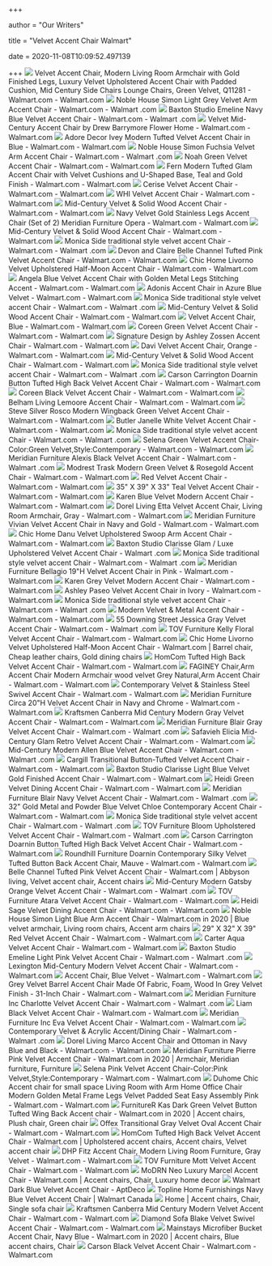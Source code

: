 +++
        
author = "Our Writers"
        
title = "Velvet Accent Chair Walmart"
        
date = 2020-11-08T10:09:52.497139
        
+++
[ ![](https://i5.walmartimages.com/asr/33bb1c1c-4cdd-4ae1-a71a-45eda0ad603b_1.dfd842c9f6b9ad6f3481f92901c17585.jpeg?odnWidth=612&odnHeight=612&odnBg=ffffff)](https://i5.walmartimages.com/asr/33bb1c1c-4cdd-4ae1-a71a-45eda0ad603b_1.dfd842c9f6b9ad6f3481f92901c17585.jpeg?odnWidth=612&odnHeight=612&odnBg=ffffff) Velvet Accent Chair, Modern Living Room Armchair with Gold Finished Legs,  Luxury Velvet Upholstered Accent Chair with Padded Cushion, Mid Century  Side Chairs Lounge Chairs, Green Velvet, Q11281 - Walmart.com - Walmart.com
[ ![](https://i5.walmartimages.com/asr/1a56b0af-2b00-4af1-a61f-29dbb3f3b200_1.5e81c20878ae9d5bf2433c03363566ad.jpeg?odnWidth=612&odnHeight=612&odnBg=ffffff)](https://i5.walmartimages.com/asr/1a56b0af-2b00-4af1-a61f-29dbb3f3b200_1.5e81c20878ae9d5bf2433c03363566ad.jpeg?odnWidth=612&odnHeight=612&odnBg=ffffff) Noble House Simon Light Grey Velvet Arm Accent Chair - Walmart.com - Walmart .com
[ ![](https://i5.walmartimages.com/asr/9dadb811-de38-43e7-b5bb-1fd506776d3e_1.196b99d503e344fd282cce7bf31169d8.jpeg?odnWidth=612&odnHeight=612&odnBg=ffffff)](https://i5.walmartimages.com/asr/9dadb811-de38-43e7-b5bb-1fd506776d3e_1.196b99d503e344fd282cce7bf31169d8.jpeg?odnWidth=612&odnHeight=612&odnBg=ffffff) Baxton Studio Emeline Navy Blue Velvet Accent Chair - Walmart.com - Walmart .com
[ ![](https://503e4609daa2a3659421-930617c6e5227b562256fad405303714.ssl.cf1.rackcdn.com/Walmart-DrewBarrymore/atf360s/756909210_08.jpg)](https://503e4609daa2a3659421-930617c6e5227b562256fad405303714.ssl.cf1.rackcdn.com/Walmart-DrewBarrymore/atf360s/756909210_08.jpg) Velvet Mid-Century Accent Chair by Drew Barrymore Flower Home - Walmart.com  - Walmart.com
[ ![](https://i5.walmartimages.com/asr/34c26804-9935-45cb-98c5-2ed3989d9672_1.901e7517e5364e23abefc4c353375c30.jpeg?odnWidth=612&odnHeight=612&odnBg=ffffff)](https://i5.walmartimages.com/asr/34c26804-9935-45cb-98c5-2ed3989d9672_1.901e7517e5364e23abefc4c353375c30.jpeg?odnWidth=612&odnHeight=612&odnBg=ffffff) Adore Decor Ivey Modern Tufted Velvet Accent Chair in Blue - Walmart.com -  Walmart.com
[ ![](https://i5.walmartimages.com/asr/ea96119b-44ce-4577-99e5-55a090966f06_1.06a084278125d62be6d168a4fd7e0923.jpeg?odnWidth=612&odnHeight=612&odnBg=ffffff)](https://i5.walmartimages.com/asr/ea96119b-44ce-4577-99e5-55a090966f06_1.06a084278125d62be6d168a4fd7e0923.jpeg?odnWidth=612&odnHeight=612&odnBg=ffffff) Noble House Simon Fuchsia Velvet Arm Accent Chair - Walmart.com - Walmart .com
[ ![](https://i5.walmartimages.com/asr/6ba376cc-c707-40eb-81fc-3bc954e2a769_1.576b2f5066f286f0535ccb125ee4fa2d.jpeg?odnWidth=612&odnHeight=612&odnBg=ffffff)](https://i5.walmartimages.com/asr/6ba376cc-c707-40eb-81fc-3bc954e2a769_1.576b2f5066f286f0535ccb125ee4fa2d.jpeg?odnWidth=612&odnHeight=612&odnBg=ffffff) Noah Green Velvet Accent Chair - Walmart.com - Walmart.com
[ ![](https://i5.walmartimages.com/asr/8efb4b1c-326a-4851-8d60-d11df68b3ad4_1.90d9b973ff0d537027d7c706d8b9f9d2.jpeg?odnWidth=612&odnHeight=612&odnBg=ffffff)](https://i5.walmartimages.com/asr/8efb4b1c-326a-4851-8d60-d11df68b3ad4_1.90d9b973ff0d537027d7c706d8b9f9d2.jpeg?odnWidth=612&odnHeight=612&odnBg=ffffff) Fern Modern Tufted Glam Accent Chair with Velvet Cushions and U-Shaped  Base, Teal and Gold Finish - Walmart.com - Walmart.com
[ ![](https://i5.walmartimages.com/asr/ab52e8a4-f444-4bce-b09d-2b70970324dc_1.98bed01682c79f12cd574ea28e7a4bf6.jpeg?odnWidth=612&odnHeight=612&odnBg=ffffff)](https://i5.walmartimages.com/asr/ab52e8a4-f444-4bce-b09d-2b70970324dc_1.98bed01682c79f12cd574ea28e7a4bf6.jpeg?odnWidth=612&odnHeight=612&odnBg=ffffff) Cerise Velvet Accent Chair - Walmart.com - Walmart.com
[ ![](https://i5.walmartimages.com/asr/cfd380bf-f3f7-4413-85d9-cb074b92763e_1.70d40be7a778e779f949f5c26b107591.jpeg?odnWidth=450&odnHeight=450&odnBg=ffffff)](https://i5.walmartimages.com/asr/cfd380bf-f3f7-4413-85d9-cb074b92763e_1.70d40be7a778e779f949f5c26b107591.jpeg?odnWidth=450&odnHeight=450&odnBg=ffffff) WHI Velvet Accent Chair - Walmart.com - Walmart.com
[ ![](https://i5.walmartimages.com/asr/7f5dd8ba-28d8-40b1-b18f-deb2acf3f31b_1.47ea8495a06b832a18aebc4006196e9d.jpeg)](https://i5.walmartimages.com/asr/7f5dd8ba-28d8-40b1-b18f-deb2acf3f31b_1.47ea8495a06b832a18aebc4006196e9d.jpeg) Mid-Century Velvet & Solid Wood Accent Chair - Walmart.com - Walmart.com
[ ![](https://i5.walmartimages.com/asr/8079862d-974c-4721-afaf-47d98acbe124_1.75d1726b9a651e8fe2860eec0332a80b.jpeg?odnWidth=612&odnHeight=612&odnBg=ffffff)](https://i5.walmartimages.com/asr/8079862d-974c-4721-afaf-47d98acbe124_1.75d1726b9a651e8fe2860eec0332a80b.jpeg?odnWidth=612&odnHeight=612&odnBg=ffffff) Navy Velvet Gold Stainless Legs Accent Chair (Set of 2) Meridian Furniture  Opera - Walmart.com - Walmart.com
[ ![](https://i5.walmartimages.com/asr/4f1d58c8-ecca-4a8a-8ac4-5ac51a6985bb_1.8a12710fb0feca2e319eae9f8080523f.jpeg?odnWidth=612&odnHeight=612&odnBg=ffffff)](https://i5.walmartimages.com/asr/4f1d58c8-ecca-4a8a-8ac4-5ac51a6985bb_1.8a12710fb0feca2e319eae9f8080523f.jpeg?odnWidth=612&odnHeight=612&odnBg=ffffff) Mid-Century Velvet & Solid Wood Accent Chair - Walmart.com - Walmart.com
[ ![](https://i5.walmartimages.com/asr/2ea112ab-e3f1-4099-9884-5d3ae4bcab98_1.88b3fdabac511221fefefc725cfc9edf.jpeg?odnWidth=612&odnHeight=612&odnBg=ffffff)](https://i5.walmartimages.com/asr/2ea112ab-e3f1-4099-9884-5d3ae4bcab98_1.88b3fdabac511221fefefc725cfc9edf.jpeg?odnWidth=612&odnHeight=612&odnBg=ffffff) Monica Side traditional style velvet accent Chair - Walmart.com - Walmart .com
[ ![](https://i5.walmartimages.com/asr/8492b366-ea37-46e5-97e2-a4c3db516e19_4.c0ab1b0e88738e6cebe1fd7f16c40254.jpeg?odnWidth=612&odnHeight=612&odnBg=ffffff)](https://i5.walmartimages.com/asr/8492b366-ea37-46e5-97e2-a4c3db516e19_4.c0ab1b0e88738e6cebe1fd7f16c40254.jpeg?odnWidth=612&odnHeight=612&odnBg=ffffff) Devon and Claire Belle Channel Tufted Pink Velvet Accent Chair - Walmart.com  - Walmart.com
[ ![](https://i5.walmartimages.com/asr/fef1c6e9-f486-4934-8360-03092b96b1be_5.0434fe48c4654b9de63ab9593f500056.jpeg?odnWidth=612&odnHeight=612&odnBg=ffffff)](https://i5.walmartimages.com/asr/fef1c6e9-f486-4934-8360-03092b96b1be_5.0434fe48c4654b9de63ab9593f500056.jpeg?odnWidth=612&odnHeight=612&odnBg=ffffff) Chic Home Livorno Velvet Upholstered Half-Moon Accent Chair - Walmart.com -  Walmart.com
[ ![](https://i5.walmartimages.com/asr/18ace311-6b87-421b-88c4-78b41f0b7177_1.58ae8e03eabd83b13a29a7a64a3a717f.jpeg?odnWidth=612&odnHeight=612&odnBg=ffffff)](https://i5.walmartimages.com/asr/18ace311-6b87-421b-88c4-78b41f0b7177_1.58ae8e03eabd83b13a29a7a64a3a717f.jpeg?odnWidth=612&odnHeight=612&odnBg=ffffff) Angela Blue Velvet Accent Chair with Golden Metal Legs Stitching Accent -  Walmart.com - Walmart.com
[ ![](https://i5.walmartimages.com/asr/aecafc0f-a47a-4d49-8097-34ba52db83c2.236aca81f494d917bdae7085b180a7d8.jpeg?odnWidth=612&odnHeight=612&odnBg=ffffff)](https://i5.walmartimages.com/asr/aecafc0f-a47a-4d49-8097-34ba52db83c2.236aca81f494d917bdae7085b180a7d8.jpeg?odnWidth=612&odnHeight=612&odnBg=ffffff) Adonis Accent Chair in Azure Blue Velvet - Walmart.com - Walmart.com
[ ![](https://i5.walmartimages.com/asr/0398d55c-6317-4b96-9e75-9dc14c9b197b.9867e50f2f2394340a1c093776c573e8.jpeg?odnWidth=612&odnHeight=612&odnBg=ffffff)](https://i5.walmartimages.com/asr/0398d55c-6317-4b96-9e75-9dc14c9b197b.9867e50f2f2394340a1c093776c573e8.jpeg?odnWidth=612&odnHeight=612&odnBg=ffffff) Monica Side traditional style velvet accent Chair - Walmart.com - Walmart .com
[ ![](https://i5.walmartimages.com/asr/6c4012d1-0693-417d-b499-35157a6b91c9_1.9ef5c4ee879547b873c6407b3916b713.jpeg?odnWidth=612&odnHeight=612&odnBg=ffffff)](https://i5.walmartimages.com/asr/6c4012d1-0693-417d-b499-35157a6b91c9_1.9ef5c4ee879547b873c6407b3916b713.jpeg?odnWidth=612&odnHeight=612&odnBg=ffffff) Mid-Century Velvet & Solid Wood Accent Chair - Walmart.com - Walmart.com
[ ![](https://i5.walmartimages.com/asr/a63c2d48-c0a1-45d0-b506-4dc34191b99b_1.bacee097c3ddef9e2f2e695db0c3aaba.jpeg?odnWidth=612&odnHeight=612&odnBg=ffffff)](https://i5.walmartimages.com/asr/a63c2d48-c0a1-45d0-b506-4dc34191b99b_1.bacee097c3ddef9e2f2e695db0c3aaba.jpeg?odnWidth=612&odnHeight=612&odnBg=ffffff) Velvet Accent Chair, Blue - Walmart.com - Walmart.com
[ ![](https://i5.walmartimages.com/asr/c9c23d90-9b43-48ad-ba0c-53c8797f9319_1.5e37b0bb8f29b8b10e00e1f4fb8091aa.jpeg?odnWidth=612&odnHeight=612&odnBg=ffffff)](https://i5.walmartimages.com/asr/c9c23d90-9b43-48ad-ba0c-53c8797f9319_1.5e37b0bb8f29b8b10e00e1f4fb8091aa.jpeg?odnWidth=612&odnHeight=612&odnBg=ffffff) Coreen Green Velvet Accent Chair - Walmart.com - Walmart.com
[ ![](https://i5.walmartimages.com/asr/a19db06f-9443-47bb-95f3-1e23bacf2bb8_1.0bbb9de7b88e1c473db6f27f2caf45f0.jpeg?odnWidth=612&odnHeight=612&odnBg=ffffff)](https://i5.walmartimages.com/asr/a19db06f-9443-47bb-95f3-1e23bacf2bb8_1.0bbb9de7b88e1c473db6f27f2caf45f0.jpeg?odnWidth=612&odnHeight=612&odnBg=ffffff) Signature Design by Ashley Zossen Accent Chair - Walmart.com - Walmart.com
[ ![](https://i5.walmartimages.com/asr/816c3917-3e24-405e-99c0-a21aa73fa1f8.64d4cd8472149d46b7691a7aab55a8e7.jpeg?odnWidth=612&odnHeight=612&odnBg=ffffff)](https://i5.walmartimages.com/asr/816c3917-3e24-405e-99c0-a21aa73fa1f8.64d4cd8472149d46b7691a7aab55a8e7.jpeg?odnWidth=612&odnHeight=612&odnBg=ffffff) Davi Velvet Accent Chair, Orange - Walmart.com - Walmart.com
[ ![](https://i5.walmartimages.com/asr/74c58324-1692-47b4-8642-41e43a625717.7c7026550b412b9b372653fa01eef8fd.jpeg?odnWidth=612&odnHeight=612&odnBg=ffffff)](https://i5.walmartimages.com/asr/74c58324-1692-47b4-8642-41e43a625717.7c7026550b412b9b372653fa01eef8fd.jpeg?odnWidth=612&odnHeight=612&odnBg=ffffff) Mid-Century Velvet & Solid Wood Accent Chair - Walmart.com - Walmart.com
[ ![](https://i5.walmartimages.com/asr/92dcd249-b06f-4e00-8c19-7029b4200571.c3cd31e232312123e120c209fb8ce367.jpeg?odnWidth=612&odnHeight=612&odnBg=ffffff)](https://i5.walmartimages.com/asr/92dcd249-b06f-4e00-8c19-7029b4200571.c3cd31e232312123e120c209fb8ce367.jpeg?odnWidth=612&odnHeight=612&odnBg=ffffff) Monica Side traditional style velvet accent Chair - Walmart.com - Walmart .com
[ ![](https://i5.walmartimages.com/asr/6bb946a8-5799-40ac-a547-5cf449507192_1.f1944188f37516a5be8566322ecbc883.jpeg?odnWidth=612&odnHeight=612&odnBg=ffffff)](https://i5.walmartimages.com/asr/6bb946a8-5799-40ac-a547-5cf449507192_1.f1944188f37516a5be8566322ecbc883.jpeg?odnWidth=612&odnHeight=612&odnBg=ffffff) Carson Carrington Doarnin Button Tufted High Back Velvet Accent Chair -  Walmart.com - Walmart.com
[ ![](https://i5.walmartimages.com/asr/af56f4e8-3ef3-4852-90a6-dfefa755aa2e_1.e44a455249b0338196cd5872694e5168.jpeg?odnWidth=612&odnHeight=612&odnBg=ffffff)](https://i5.walmartimages.com/asr/af56f4e8-3ef3-4852-90a6-dfefa755aa2e_1.e44a455249b0338196cd5872694e5168.jpeg?odnWidth=612&odnHeight=612&odnBg=ffffff) Coreen Black Velvet Accent Chair - Walmart.com - Walmart.com
[ ![](https://i5.walmartimages.com/asr/f9e36832-c45a-471e-a007-b8409f7f8317_1.a1bec4879d6d542a0aa12bb04388bdb1.jpeg?odnWidth=612&odnHeight=612&odnBg=ffffff)](https://i5.walmartimages.com/asr/f9e36832-c45a-471e-a007-b8409f7f8317_1.a1bec4879d6d542a0aa12bb04388bdb1.jpeg?odnWidth=612&odnHeight=612&odnBg=ffffff) Belham Living Lemoore Accent Chair - Walmart.com - Walmart.com
[ ![](https://i5.walmartimages.com/asr/4d49010f-4849-4b99-91de-effd5808d192_1.e0fd65416962430ea761e61b31f09f76.jpeg)](https://i5.walmartimages.com/asr/4d49010f-4849-4b99-91de-effd5808d192_1.e0fd65416962430ea761e61b31f09f76.jpeg) Steve Silver Rosco Modern Wingback Green Velvet Accent Chair - Walmart.com  - Walmart.com
[ ![](https://i5.walmartimages.com/asr/6eccae4a-bd31-4d8e-8196-1d8c1b2da88b_1.47fcc348a5f7cd2f2d8aa26d8013790e.jpeg?odnWidth=612&odnHeight=612&odnBg=ffffff)](https://i5.walmartimages.com/asr/6eccae4a-bd31-4d8e-8196-1d8c1b2da88b_1.47fcc348a5f7cd2f2d8aa26d8013790e.jpeg?odnWidth=612&odnHeight=612&odnBg=ffffff) Butler Janelle White Velvet Accent Chair - Walmart.com - Walmart.com
[ ![](https://i5.walmartimages.com/asr/498c2340-db49-4452-8a12-1e374d058c99_1.b12179b1c6b9352290cef872d4ee75ea.jpeg?odnWidth=612&odnHeight=612&odnBg=ffffff)](https://i5.walmartimages.com/asr/498c2340-db49-4452-8a12-1e374d058c99_1.b12179b1c6b9352290cef872d4ee75ea.jpeg?odnWidth=612&odnHeight=612&odnBg=ffffff) Monica Side traditional style velvet accent Chair - Walmart.com - Walmart .com
[ ![](https://i5.walmartimages.com/asr/5077020b-8bb9-44df-9531-30475e25730c.818981773914f70fb2a47dd752b57089.jpeg?odnWidth=612&odnHeight=612&odnBg=ffffff)](https://i5.walmartimages.com/asr/5077020b-8bb9-44df-9531-30475e25730c.818981773914f70fb2a47dd752b57089.jpeg?odnWidth=612&odnHeight=612&odnBg=ffffff) Selena Green Velvet Accent Chair-Color:Green Velvet,Style:Contemporary -  Walmart.com - Walmart.com
[ ![](https://i5.walmartimages.com/asr/ea7b04b7-b94c-40f5-90a9-dddb08edf3f8.59877fa98b6e1ae8cf9ba6cb6d4724ce.jpeg?odnWidth=612&odnHeight=612&odnBg=ffffff)](https://i5.walmartimages.com/asr/ea7b04b7-b94c-40f5-90a9-dddb08edf3f8.59877fa98b6e1ae8cf9ba6cb6d4724ce.jpeg?odnWidth=612&odnHeight=612&odnBg=ffffff) Meridian Furniture Alexis Black Velvet Accent Chair - Walmart.com - Walmart .com
[ ![](https://i5.walmartimages.com/asr/e45b6cff-ccdf-4e0e-87e8-d3df342677eb.e86b9c32b2c1feb0b83a7d1263970efb.jpeg?odnWidth=612&odnHeight=612&odnBg=ffffff)](https://i5.walmartimages.com/asr/e45b6cff-ccdf-4e0e-87e8-d3df342677eb.e86b9c32b2c1feb0b83a7d1263970efb.jpeg?odnWidth=612&odnHeight=612&odnBg=ffffff) Modrest Trask Modern Green Velvet & Rosegold Accent Chair - Walmart.com -  Walmart.com
[ ![](https://i5.walmartimages.com/asr/037351dc-927f-478d-9cc9-0999e226f10e_1.c5d01a1506143000856ce03fdfc5e9d0.jpeg?odnWidth=612&odnHeight=612&odnBg=ffffff)](https://i5.walmartimages.com/asr/037351dc-927f-478d-9cc9-0999e226f10e_1.c5d01a1506143000856ce03fdfc5e9d0.jpeg?odnWidth=612&odnHeight=612&odnBg=ffffff) Red Velvet Accent Chair - Walmart.com - Walmart.com
[ ![](https://i5.walmartimages.com/asr/5895f214-d31a-4aa7-a6f3-6b3bfb7ae0a9_2.4e4da32606bdb74768477f4f834d234a.jpeg?odnWidth=612&odnHeight=612&odnBg=ffffff)](https://i5.walmartimages.com/asr/5895f214-d31a-4aa7-a6f3-6b3bfb7ae0a9_2.4e4da32606bdb74768477f4f834d234a.jpeg?odnWidth=612&odnHeight=612&odnBg=ffffff) 35" X 39" X 33" Teal Velvet Accent Chair - Walmart.com - Walmart.com
[ ![](https://i5.walmartimages.com/asr/38d51b91-2472-46fa-8f73-e39fac7fbcfb.6d95a6812c4e3deb75560ee3dd2a5a38.jpeg?odnWidth=612&odnHeight=612&odnBg=ffffff)](https://i5.walmartimages.com/asr/38d51b91-2472-46fa-8f73-e39fac7fbcfb.6d95a6812c4e3deb75560ee3dd2a5a38.jpeg?odnWidth=612&odnHeight=612&odnBg=ffffff) Karen Blue Velvet Modern Accent Chair - Walmart.com - Walmart.com
[ ![](https://i5.walmartimages.com/asr/c1502192-917d-4462-bb95-7c85c98354d6.742c45cf9add4dcd120669b17888f3b0.jpeg?odnWidth=612&odnHeight=612&odnBg=ffffff)](https://i5.walmartimages.com/asr/c1502192-917d-4462-bb95-7c85c98354d6.742c45cf9add4dcd120669b17888f3b0.jpeg?odnWidth=612&odnHeight=612&odnBg=ffffff) Dorel Living Etta Velvet Accent Chair, Living Room Armchair, Gray - Walmart.com  - Walmart.com
[ ![](https://i5.walmartimages.com/asr/ed6f1010-881e-45b0-a994-50102d97cac2.9bbc2b6d71880a85c8f4739e8e31feeb.jpeg?odnWidth=612&odnHeight=612&odnBg=ffffff)](https://i5.walmartimages.com/asr/ed6f1010-881e-45b0-a994-50102d97cac2.9bbc2b6d71880a85c8f4739e8e31feeb.jpeg?odnWidth=612&odnHeight=612&odnBg=ffffff) Meridian Furniture Vivian Velvet Accent Chair in Navy and Gold - Walmart.com  - Walmart.com
[ ![](https://i5.walmartimages.com/asr/013413a9-1fed-4c08-95ae-6099e7c54a1b_4.4fd9390ae596409323e15565a8f6fd7e.jpeg?odnWidth=612&odnHeight=612&odnBg=ffffff)](https://i5.walmartimages.com/asr/013413a9-1fed-4c08-95ae-6099e7c54a1b_4.4fd9390ae596409323e15565a8f6fd7e.jpeg?odnWidth=612&odnHeight=612&odnBg=ffffff) Chic Home Danu Velvet Upholstered Swoop Arm Accent Chair - Walmart.com -  Walmart.com
[ ![](https://i5.walmartimages.com/asr/67097083-d700-4949-acbf-172f1348acd8_1.7a3eef3c1ffb6a858163a502e3c910bb.jpeg?odnWidth=450&odnHeight=450&odnBg=ffffff)](https://i5.walmartimages.com/asr/67097083-d700-4949-acbf-172f1348acd8_1.7a3eef3c1ffb6a858163a502e3c910bb.jpeg?odnWidth=450&odnHeight=450&odnBg=ffffff) Baxton Studio Clarisse Glam / Luxe Upholstered Velvet Accent Chair - Walmart .com
[ ![](https://i5.walmartimages.com/asr/644ff4b3-f1f1-43c9-b5b2-7b9c6b6d2dcb.7a2da229b535645d1b552684413888ef.jpeg?odnWidth=612&odnHeight=612&odnBg=ffffff)](https://i5.walmartimages.com/asr/644ff4b3-f1f1-43c9-b5b2-7b9c6b6d2dcb.7a2da229b535645d1b552684413888ef.jpeg?odnWidth=612&odnHeight=612&odnBg=ffffff) Monica Side traditional style velvet accent Chair - Walmart.com - Walmart .com
[ ![](https://i5.walmartimages.com/asr/09e1870e-da93-4e73-ab78-ab1c0afd43f9.3c15194ffdf15e909fe68297dd06ce63.jpeg?odnWidth=612&odnHeight=612&odnBg=ffffff)](https://i5.walmartimages.com/asr/09e1870e-da93-4e73-ab78-ab1c0afd43f9.3c15194ffdf15e909fe68297dd06ce63.jpeg?odnWidth=612&odnHeight=612&odnBg=ffffff) Meridian Furniture Bellagio 19"H Velvet Accent Chair in Pink - Walmart.com  - Walmart.com
[ ![](https://i5.walmartimages.com/asr/02c2739f-8dab-433b-ad18-0f793af85f96.5cdb1a8eb10de28ad8ee8933f7d1e36a.jpeg?odnWidth=612&odnHeight=612&odnBg=ffffff)](https://i5.walmartimages.com/asr/02c2739f-8dab-433b-ad18-0f793af85f96.5cdb1a8eb10de28ad8ee8933f7d1e36a.jpeg?odnWidth=612&odnHeight=612&odnBg=ffffff) Karen Grey Velvet Modern Accent Chair - Walmart.com - Walmart.com
[ ![](https://i5.walmartimages.com/asr/c2ddc619-9ccb-4916-a4f2-a55f5cdcf5bd_1.f8290eb46bbc3ead692c2c58aeb87a2f.jpeg?odnWidth=612&odnHeight=612&odnBg=ffffff)](https://i5.walmartimages.com/asr/c2ddc619-9ccb-4916-a4f2-a55f5cdcf5bd_1.f8290eb46bbc3ead692c2c58aeb87a2f.jpeg?odnWidth=612&odnHeight=612&odnBg=ffffff) Ashley Paseo Velvet Accent Chair in Ivory - Walmart.com - Walmart.com
[ ![](https://i5.walmartimages.com/asr/cb9dc265-71ad-43cc-96c7-9674c351ef67.bc8264d840a3c9d01c2d1d1157372756.jpeg?odnWidth=612&odnHeight=612&odnBg=ffffff)](https://i5.walmartimages.com/asr/cb9dc265-71ad-43cc-96c7-9674c351ef67.bc8264d840a3c9d01c2d1d1157372756.jpeg?odnWidth=612&odnHeight=612&odnBg=ffffff) Monica Side traditional style velvet accent Chair - Walmart.com - Walmart .com
[ ![](https://i5.walmartimages.com/asr/c933bb5a-58a5-473d-b6ba-174d9621e99e.01c33cf7a24f85c58bc75cc74abf2f8e.jpeg?odnWidth=612&odnHeight=612&odnBg=ffffff)](https://i5.walmartimages.com/asr/c933bb5a-58a5-473d-b6ba-174d9621e99e.01c33cf7a24f85c58bc75cc74abf2f8e.jpeg?odnWidth=612&odnHeight=612&odnBg=ffffff) Modern Velvet & Metal Accent Chair - Walmart.com - Walmart.com
[ ![](https://i5.walmartimages.com/asr/ba349a40-ff6f-402b-9642-0702a2731cce.c1c6d1798ac52e59a066fd768235c470.jpeg?odnWidth=612&odnHeight=612&odnBg=ffffff)](https://i5.walmartimages.com/asr/ba349a40-ff6f-402b-9642-0702a2731cce.c1c6d1798ac52e59a066fd768235c470.jpeg?odnWidth=612&odnHeight=612&odnBg=ffffff) 55 Downing Street Jessica Gray Velvet Accent Chair - Walmart.com - Walmart .com
[ ![](https://i5.walmartimages.com/asr/ad82fd05-28cb-4270-96fd-a1815137bf6e_1.4c85d93cf07a4d9fb068c6b813771739.jpeg?odnWidth=612&odnHeight=612&odnBg=ffffff)](https://i5.walmartimages.com/asr/ad82fd05-28cb-4270-96fd-a1815137bf6e_1.4c85d93cf07a4d9fb068c6b813771739.jpeg?odnWidth=612&odnHeight=612&odnBg=ffffff) TOV Furniture Kelly Floral Velvet Accent Chair - Walmart.com - Walmart.com
[ ![](https://i.pinimg.com/474x/58/1f/96/581f96f879ac2f1919afd6fe1ada4538.jpg)](https://i.pinimg.com/474x/58/1f/96/581f96f879ac2f1919afd6fe1ada4538.jpg) Chic Home Livorno Velvet Upholstered Half-Moon Accent Chair - Walmart.com |  Barrel chair, Cheap leather chairs, Gold dining chairs
[ ![](https://i5.walmartimages.com/asr/d9d688cf-6903-44cc-a6b6-f529f48e303f_1.55c528d55b7e35e74ab001489d3a751c.jpeg?odnWidth=612&odnHeight=612&odnBg=ffffff)](https://i5.walmartimages.com/asr/d9d688cf-6903-44cc-a6b6-f529f48e303f_1.55c528d55b7e35e74ab001489d3a751c.jpeg?odnWidth=612&odnHeight=612&odnBg=ffffff) HomCom Tufted High Back Velvet Accent Chair - Walmart.com - Walmart.com
[ ![](https://i5.walmartimages.com/asr/9d84c04e-8bd4-4801-b6e5-f8218e23c516_1.de18caf7e55949ea5b810ab3cb302b67.jpeg?odnWidth=612&odnHeight=612&odnBg=ffffff)](https://i5.walmartimages.com/asr/9d84c04e-8bd4-4801-b6e5-f8218e23c516_1.de18caf7e55949ea5b810ab3cb302b67.jpeg?odnWidth=612&odnHeight=612&odnBg=ffffff) FAGINEY Chair,Arm Accent Chair Modern Armchair wood velvet Grey Natural,Arm Accent  Chair - Walmart.com - Walmart.com
[ ![](https://i5.walmartimages.com/asr/1d409881-1cf5-497a-84ab-c1d38651fe1c_1.cfa7aff11edf4e63e2b382c47dfd427d.jpeg?odnWidth=612&odnHeight=612&odnBg=ffffff)](https://i5.walmartimages.com/asr/1d409881-1cf5-497a-84ab-c1d38651fe1c_1.cfa7aff11edf4e63e2b382c47dfd427d.jpeg?odnWidth=612&odnHeight=612&odnBg=ffffff) Contemporary Velvet & Stainless Steel Swivel Accent Chair - Walmart.com -  Walmart.com
[ ![](https://i5.walmartimages.com/asr/c07c7fc7-5dd9-4d26-bd12-915cc637ac4d.e494ed5b0b199cce8b729516cb305a06.jpeg?odnWidth=612&odnHeight=612&odnBg=ffffff)](https://i5.walmartimages.com/asr/c07c7fc7-5dd9-4d26-bd12-915cc637ac4d.e494ed5b0b199cce8b729516cb305a06.jpeg?odnWidth=612&odnHeight=612&odnBg=ffffff) Meridian Furniture Circa 20"H Velvet Accent Chair in Navy and Chrome -  Walmart.com - Walmart.com
[ ![](https://i5.walmartimages.com/asr/b579a1e7-ce27-49ff-9f29-87fe4f3afb66_1.c3c9cb55d3e20f553dc3894e281c67a6.jpeg?odnWidth=612&odnHeight=612&odnBg=ffffff)](https://i5.walmartimages.com/asr/b579a1e7-ce27-49ff-9f29-87fe4f3afb66_1.c3c9cb55d3e20f553dc3894e281c67a6.jpeg?odnWidth=612&odnHeight=612&odnBg=ffffff) Kraftsmen Canberra Mid Century Modern Gray Velvet Accent Chair - Walmart.com  - Walmart.com
[ ![](https://i5.walmartimages.com/asr/d7370ad8-52fa-4fd6-8be2-6e123d966a0b.b94d640fe67e836ca73faf051ba9190e.jpeg?odnWidth=612&odnHeight=612&odnBg=ffffff)](https://i5.walmartimages.com/asr/d7370ad8-52fa-4fd6-8be2-6e123d966a0b.b94d640fe67e836ca73faf051ba9190e.jpeg?odnWidth=612&odnHeight=612&odnBg=ffffff) Meridian Furniture Blair Gray Velvet Accent Chair - Walmart.com - Walmart .com
[ ![](https://i5.walmartimages.com/asr/1a941e3c-cc6e-4cf3-b046-b14b97b23da1_2.c9026a530a361660a31b98b08b92cc70.jpeg?odnWidth=612&odnHeight=612&odnBg=ffffff)](https://i5.walmartimages.com/asr/1a941e3c-cc6e-4cf3-b046-b14b97b23da1_2.c9026a530a361660a31b98b08b92cc70.jpeg?odnWidth=612&odnHeight=612&odnBg=ffffff) Safavieh Elicia Mid-Century Glam Retro Velvet Accent Chair - Walmart.com -  Walmart.com
[ ![](https://i5.walmartimages.com/asr/6cfcf37e-9372-4fe1-9007-243e6b1060c2_1.3aa2be810a400ab30e2d148c01f20550.jpeg?odnWidth=612&odnHeight=612&odnBg=ffffff)](https://i5.walmartimages.com/asr/6cfcf37e-9372-4fe1-9007-243e6b1060c2_1.3aa2be810a400ab30e2d148c01f20550.jpeg?odnWidth=612&odnHeight=612&odnBg=ffffff) Mid-Century Modern Allen Blue Velvet Accent Chair - Walmart.com - Walmart .com
[ ![](https://i5.walmartimages.com/asr/103859e6-bb2b-433f-8917-3e05dd45f58d_1.dbb287d8c9b6476321adb8622c9a1862.jpeg?odnWidth=612&odnHeight=612&odnBg=ffffff)](https://i5.walmartimages.com/asr/103859e6-bb2b-433f-8917-3e05dd45f58d_1.dbb287d8c9b6476321adb8622c9a1862.jpeg?odnWidth=612&odnHeight=612&odnBg=ffffff) Cargill Transitional Button-Tufted Velvet Accent Chair - Walmart.com -  Walmart.com
[ ![](https://i5.walmartimages.com/asr/703864ac-a6ce-421c-aeda-5cd43db55dc7_1.83a19638f424ad035220f997b469d376.jpeg?odnWidth=612&odnHeight=612&odnBg=ffffff)](https://i5.walmartimages.com/asr/703864ac-a6ce-421c-aeda-5cd43db55dc7_1.83a19638f424ad035220f997b469d376.jpeg?odnWidth=612&odnHeight=612&odnBg=ffffff) Baxton Studio Clarisse Light Blue Velvet Gold Finished Accent Chair -  Walmart.com - Walmart.com
[ ![](https://i5.walmartimages.com/asr/564d28e9-eda1-47ab-9227-e0eec9f66004_2.7f04eca0660a62ba13920da0afd2666e.jpeg?odnWidth=612&odnHeight=612&odnBg=ffffff)](https://i5.walmartimages.com/asr/564d28e9-eda1-47ab-9227-e0eec9f66004_2.7f04eca0660a62ba13920da0afd2666e.jpeg?odnWidth=612&odnHeight=612&odnBg=ffffff) Heidi Green Velvet Dining Accent Chair - Walmart.com - Walmart.com
[ ![](https://i5.walmartimages.com/asr/8d93a555-67c9-4e02-9def-5255ed5e6a20.d892ae7841fdf67888866b426e48319b.jpeg?odnWidth=612&odnHeight=612&odnBg=ffffff)](https://i5.walmartimages.com/asr/8d93a555-67c9-4e02-9def-5255ed5e6a20.d892ae7841fdf67888866b426e48319b.jpeg?odnWidth=612&odnHeight=612&odnBg=ffffff) Meridian Furniture Blair Navy Velvet Accent Chair - Walmart.com - Walmart .com
[ ![](https://i5.walmartimages.com/asr/03b1cfde-7e68-4859-a19b-0f064d96c690_1.6056d4b5eee985a69a9707e73f5648c8.jpeg?odnWidth=612&odnHeight=612&odnBg=ffffff)](https://i5.walmartimages.com/asr/03b1cfde-7e68-4859-a19b-0f064d96c690_1.6056d4b5eee985a69a9707e73f5648c8.jpeg?odnWidth=612&odnHeight=612&odnBg=ffffff) 32" Gold Metal and Powder Blue Velvet Chloe Contemporary Accent Chair -  Walmart.com - Walmart.com
[ ![](https://i5.walmartimages.com/asr/a878968c-08ec-4c7d-993c-a4f44c049965.4a80225fe3ea2d862c7d65366eddaad4.jpeg?odnWidth=612&odnHeight=612&odnBg=ffffff)](https://i5.walmartimages.com/asr/a878968c-08ec-4c7d-993c-a4f44c049965.4a80225fe3ea2d862c7d65366eddaad4.jpeg?odnWidth=612&odnHeight=612&odnBg=ffffff) Monica Side traditional style velvet accent Chair - Walmart.com - Walmart .com
[ ![](https://i5.walmartimages.com/asr/0dcabca4-ad75-43fc-8f9a-2d3614edbf6b_1.a36cf18f0080e1bc2325fd9fa3be86d1.jpeg?odnWidth=612&odnHeight=612&odnBg=ffffff)](https://i5.walmartimages.com/asr/0dcabca4-ad75-43fc-8f9a-2d3614edbf6b_1.a36cf18f0080e1bc2325fd9fa3be86d1.jpeg?odnWidth=612&odnHeight=612&odnBg=ffffff) TOV Furniture Bloom Upholstered Velvet Accent Chair - Walmart.com - Walmart .com
[ ![](https://i5.walmartimages.com/asr/309e54cb-a635-4056-a947-47f4d9d6b76e_1.92bdd2467342b277855f2489da76f103.jpeg?odnWidth=612&odnHeight=612&odnBg=ffffff)](https://i5.walmartimages.com/asr/309e54cb-a635-4056-a947-47f4d9d6b76e_1.92bdd2467342b277855f2489da76f103.jpeg?odnWidth=612&odnHeight=612&odnBg=ffffff) Carson Carrington Doarnin Button Tufted High Back Velvet Accent Chair -  Walmart.com - Walmart.com
[ ![](https://i5.walmartimages.com/asr/b340e2a5-58ec-42a7-ba9b-a0bfa315dc4d_1.bfd568824aef28cff9d0e88d2e14f940.jpeg?odnWidth=612&odnHeight=612&odnBg=ffffff)](https://i5.walmartimages.com/asr/b340e2a5-58ec-42a7-ba9b-a0bfa315dc4d_1.bfd568824aef28cff9d0e88d2e14f940.jpeg?odnWidth=612&odnHeight=612&odnBg=ffffff) Roundhill Furniture Doarnin Contemporary Silky Velvet Tufted Button Back Accent  Chair, Mauve - Walmart.com - Walmart.com
[ ![](https://i.pinimg.com/474x/73/cd/bd/73cdbd6dc4e3547ab09e47118d59fd0f.jpg)](https://i.pinimg.com/474x/73/cd/bd/73cdbd6dc4e3547ab09e47118d59fd0f.jpg) Belle Channel Tufted Pink Velvet Accent Chair - Walmart.com | Abbyson  living, Velvet accent chair, Accent chairs
[ ![](https://i5.walmartimages.com/asr/0cea4a1e-48cd-433c-9cd6-8688ccd2e3cb_1.e9b6f65c939fc35cf42e423a064a4c4f.jpeg?odnWidth=612&odnHeight=612&odnBg=ffffff)](https://i5.walmartimages.com/asr/0cea4a1e-48cd-433c-9cd6-8688ccd2e3cb_1.e9b6f65c939fc35cf42e423a064a4c4f.jpeg?odnWidth=612&odnHeight=612&odnBg=ffffff) Mid-Century Modern Gatsby Orange Velvet Accent Chair - Walmart.com - Walmart .com
[ ![](https://i5.walmartimages.com/asr/80b7c4af-f337-4829-bd91-029ca4f46a6d.1af06dc03da153be96409869c81a64d1.jpeg?odnWidth=612&odnHeight=612&odnBg=ffffff)](https://i5.walmartimages.com/asr/80b7c4af-f337-4829-bd91-029ca4f46a6d.1af06dc03da153be96409869c81a64d1.jpeg?odnWidth=612&odnHeight=612&odnBg=ffffff) TOV Furniture Atara Velvet Accent Chair - Walmart.com - Walmart.com
[ ![](https://i5.walmartimages.com/asr/3d82b031-7ba9-4c0d-8e85-4eac470ab416_1.a144f6f3e5a3fc69170115cd77cdb070.jpeg?odnWidth=612&odnHeight=612&odnBg=ffffff)](https://i5.walmartimages.com/asr/3d82b031-7ba9-4c0d-8e85-4eac470ab416_1.a144f6f3e5a3fc69170115cd77cdb070.jpeg?odnWidth=612&odnHeight=612&odnBg=ffffff) Heidi Sage Velvet Dining Accent Chair - Walmart.com - Walmart.com
[ ![](https://i.pinimg.com/originals/a0/3a/bc/a03abc30404758f74ff81aff820669a5.jpg)](https://i.pinimg.com/originals/a0/3a/bc/a03abc30404758f74ff81aff820669a5.jpg) Noble House Simon Light Blue Arm Accent Chair - Walmart.com in 2020 | Blue velvet  armchair, Living room chairs, Accent arm chairs
[ ![](https://i5.walmartimages.com/asr/e138d500-8f0c-4f75-b64f-2c55145c3ea5_1.8b75dd4fce3e6b3df0c5f330bd67dbd0.jpeg?odnWidth=450&odnHeight=450&odnBg=ffffff)](https://i5.walmartimages.com/asr/e138d500-8f0c-4f75-b64f-2c55145c3ea5_1.8b75dd4fce3e6b3df0c5f330bd67dbd0.jpeg?odnWidth=450&odnHeight=450&odnBg=ffffff) 29" X 32" X 39" Red Velvet Accent Chair - Walmart.com - Walmart.com
[ ![](https://i5.walmartimages.com/asr/5759396d-5459-4a9f-a06c-0dc807175ea5_2.70836a5cecd9a3e648855470de8bec85.jpeg)](https://i5.walmartimages.com/asr/5759396d-5459-4a9f-a06c-0dc807175ea5_2.70836a5cecd9a3e648855470de8bec85.jpeg) Carter Aqua Velvet Accent Chair - Walmart.com - Walmart.com
[ ![](https://i5.walmartimages.com/asr/cee40371-0e1f-4528-8f1e-c17c31955d5b_1.92c2fa034e9c73a65b1e0299d76f30de.jpeg?odnWidth=612&odnHeight=612&odnBg=ffffff)](https://i5.walmartimages.com/asr/cee40371-0e1f-4528-8f1e-c17c31955d5b_1.92c2fa034e9c73a65b1e0299d76f30de.jpeg?odnWidth=612&odnHeight=612&odnBg=ffffff) Baxton Studio Emeline Light Pink Velvet Accent Chair - Walmart.com - Walmart .com
[ ![](https://i5.walmartimages.com/asr/dd81eb5a-7916-4608-81e5-a4b6cf2d5fc7_1.b4f800a5067283e6c50013a9fda77568.jpeg?odnWidth=612&odnHeight=612&odnBg=ffffff)](https://i5.walmartimages.com/asr/dd81eb5a-7916-4608-81e5-a4b6cf2d5fc7_1.b4f800a5067283e6c50013a9fda77568.jpeg?odnWidth=612&odnHeight=612&odnBg=ffffff) Lexington Mid-Century Modern Velvet Accent Chair - Walmart.com - Walmart.com
[ ![](https://i5.walmartimages.com/asr/f12a1edf-ea73-4575-9489-cf5ae37b156b_1.f5106cb9b713b420caa3816eefca39f6.jpeg?odnWidth=612&odnHeight=612&odnBg=ffffff)](https://i5.walmartimages.com/asr/f12a1edf-ea73-4575-9489-cf5ae37b156b_1.f5106cb9b713b420caa3816eefca39f6.jpeg?odnWidth=612&odnHeight=612&odnBg=ffffff) Accent Chair, Blue Velvet - Walmart.com - Walmart.com
[ ![](https://i5.walmartimages.com/asr/0d3b6659-21f9-4c34-8e02-820628226068.42825759f5e0a5d20d0ea95228754906.jpeg?odnWidth=612&odnHeight=612&odnBg=ffffff)](https://i5.walmartimages.com/asr/0d3b6659-21f9-4c34-8e02-820628226068.42825759f5e0a5d20d0ea95228754906.jpeg?odnWidth=612&odnHeight=612&odnBg=ffffff) Grey Velvet Barrel Accent Chair Made Of Fabric, Foam, Wood In Grey Velvet  Finish - 31-Inch Chair - Walmart.com - Walmart.com
[ ![](https://i5.walmartimages.com/asr/15cce424-1431-4762-a250-61fea14803d8_1.79a71b3047b09e2484dad4b9960e452b.jpeg?odnWidth=612&odnHeight=612&odnBg=ffffff)](https://i5.walmartimages.com/asr/15cce424-1431-4762-a250-61fea14803d8_1.79a71b3047b09e2484dad4b9960e452b.jpeg?odnWidth=612&odnHeight=612&odnBg=ffffff) Meridian Furniture Inc Charlotte Velvet Accent Chair - Walmart.com - Walmart .com
[ ![](https://i5.walmartimages.com/asr/1e37305a-b571-405c-ad9d-2c345886d8a0_2.3bcbcf2004bca0a4403c74528902addb.jpeg?odnWidth=612&odnHeight=612&odnBg=ffffff)](https://i5.walmartimages.com/asr/1e37305a-b571-405c-ad9d-2c345886d8a0_2.3bcbcf2004bca0a4403c74528902addb.jpeg?odnWidth=612&odnHeight=612&odnBg=ffffff) Liam Black Velvet Accent Chair - Walmart.com - Walmart.com
[ ![](https://i5.walmartimages.com/asr/db918bec-8cbd-4c1b-b723-da8382e07f83_1.017988e20440e101151363bbc3fe157c.jpeg?odnWidth=612&odnHeight=612&odnBg=ffffff)](https://i5.walmartimages.com/asr/db918bec-8cbd-4c1b-b723-da8382e07f83_1.017988e20440e101151363bbc3fe157c.jpeg?odnWidth=612&odnHeight=612&odnBg=ffffff) Meridian Furniture Inc Eva Velvet Accent Chair - Walmart.com - Walmart.com
[ ![](https://i5.walmartimages.com/asr/df3c7797-b219-45fc-9f12-8276bb183c9b.bde32c522bdc569887edbca1740e9b69.jpeg?odnWidth=612&odnHeight=612&odnBg=ffffff)](https://i5.walmartimages.com/asr/df3c7797-b219-45fc-9f12-8276bb183c9b.bde32c522bdc569887edbca1740e9b69.jpeg?odnWidth=612&odnHeight=612&odnBg=ffffff) Contemporary Velvet & Acrylic Accent/Dining Chair - Walmart.com - Walmart .com
[ ![](https://i5.walmartimages.com/asr/5cb03ef0-415f-4b15-97c9-fdc2890931f8_1.63acc3612a3503248bbc27acc5906e50.jpeg?odnWidth=612&odnHeight=612&odnBg=ffffff)](https://i5.walmartimages.com/asr/5cb03ef0-415f-4b15-97c9-fdc2890931f8_1.63acc3612a3503248bbc27acc5906e50.jpeg?odnWidth=612&odnHeight=612&odnBg=ffffff) Dorel Living Marco Accent Chair and Ottoman in Navy Blue and Black - Walmart.com  - Walmart.com
[ ![](https://i.pinimg.com/474x/77/60/e3/7760e3bd47fdde2b3fa52970117b0aa1.jpg)](https://i.pinimg.com/474x/77/60/e3/7760e3bd47fdde2b3fa52970117b0aa1.jpg) Meridian Furniture Pierre Pink Velvet Accent Chair - Walmart.com in 2020 |  Armchair, Meridian furniture, Furniture
[ ![](https://i5.walmartimages.com/asr/9f668c1a-df23-4d17-a05c-3ece06b0cc12.c7ba24709fc4200223dad5a459a94d1b.jpeg?odnWidth=612&odnHeight=612&odnBg=ffffff)](https://i5.walmartimages.com/asr/9f668c1a-df23-4d17-a05c-3ece06b0cc12.c7ba24709fc4200223dad5a459a94d1b.jpeg?odnWidth=612&odnHeight=612&odnBg=ffffff) Selena Pink Velvet Accent Chair-Color:Pink Velvet,Style:Contemporary -  Walmart.com - Walmart.com
[ ![](https://i5.walmartimages.com/asr/c227fb2d-ac9a-492f-a503-b8dbeaf56199_1.70302796b93cae414d2e803426bb4f62.jpeg?odnWidth=612&odnHeight=612&odnBg=ffffff)](https://i5.walmartimages.com/asr/c227fb2d-ac9a-492f-a503-b8dbeaf56199_1.70302796b93cae414d2e803426bb4f62.jpeg?odnWidth=612&odnHeight=612&odnBg=ffffff) Duhome Chic Accent chair for small space Living Room with Arm Home Office  Chair Modern Golden Metal Frame Legs Velvet Padded Seat Easy Assembly Pink  - Walmart.com - Walmart.com
[ ![](https://i.pinimg.com/736x/d6/34/e6/d634e6bd95b363379d7f4d63e24667ff.jpg)](https://i.pinimg.com/736x/d6/34/e6/d634e6bd95b363379d7f4d63e24667ff.jpg) FurnitureR Kas Dark Green Velvet Button Tufted Wing Back Accent chair -  Walmart.com in 2020 | Accent chairs, Plush chair, Green chair
[ ![](https://i5.walmartimages.com/asr/b7927b07-5b33-42e8-9609-ae01ec9101af_1.f57a222525c37062fc44db8dfc3dc7a7.jpeg?odnWidth=612&odnHeight=612&odnBg=ffffff)](https://i5.walmartimages.com/asr/b7927b07-5b33-42e8-9609-ae01ec9101af_1.f57a222525c37062fc44db8dfc3dc7a7.jpeg?odnWidth=612&odnHeight=612&odnBg=ffffff) Offex Transitional Gray Velvet Oval Accent Chair - Walmart.com - Walmart.com
[ ![](https://i.pinimg.com/originals/57/d5/6d/57d56d14c9bb94b3af0e42699a6e51da.jpg)](https://i.pinimg.com/originals/57/d5/6d/57d56d14c9bb94b3af0e42699a6e51da.jpg) HomCom Tufted High Back Velvet Accent Chair - Walmart.com | Upholstered accent  chairs, Accent chairs, Velvet accent chair
[ ![](https://i5.walmartimages.com/asr/4c7c793c-1ad2-49ae-a107-0e67de3071b5.a8564308e91d21156f7a7ba5269b847b.jpeg?odnWidth=612&odnHeight=612&odnBg=ffffff)](https://i5.walmartimages.com/asr/4c7c793c-1ad2-49ae-a107-0e67de3071b5.a8564308e91d21156f7a7ba5269b847b.jpeg?odnWidth=612&odnHeight=612&odnBg=ffffff) DHP Fitz Accent Chair, Modern Living Room Furniture, Gray Velvet - Walmart.com  - Walmart.com
[ ![](https://i5.walmartimages.com/asr/ffc9e9a9-8912-4765-8576-96b2837a8a4d_1.f486b8e42e5696ed0b380a68f55a56ff.jpeg?odnWidth=2000&odnHeight=2000&odnBg=ffffff)](https://i5.walmartimages.com/asr/ffc9e9a9-8912-4765-8576-96b2837a8a4d_1.f486b8e42e5696ed0b380a68f55a56ff.jpeg?odnWidth=2000&odnHeight=2000&odnBg=ffffff) TOV Furniture Mott Velvet Accent Chair - Walmart.com - Walmart.com
[ ![](https://i.pinimg.com/originals/5e/39/88/5e39883a570de86d8579b1d3e4cf897e.jpg)](https://i.pinimg.com/originals/5e/39/88/5e39883a570de86d8579b1d3e4cf897e.jpg) MoDRN Neo Luxury Marcel Accent Chair - Walmart.com | Accent chairs, Chair,  Luxury home decor
[ ![](https://d6qwfb5pdou4u.cloudfront.net/product-images/6370001-6380000/6375053/1595572616f384661c80fdbdebe5c8ef4b58549a94/1500-1500-frame-0.jpg)](https://d6qwfb5pdou4u.cloudfront.net/product-images/6370001-6380000/6375053/1595572616f384661c80fdbdebe5c8ef4b58549a94/1500-1500-frame-0.jpg) Walmart Dark Blue Velvet Accent Chair - AptDeco
[ ![](https://i5.walmartimages.ca/images/Large/762/931/6000199762931.jpg)](https://i5.walmartimages.ca/images/Large/762/931/6000199762931.jpg) Topline Home Furnishings Navy Blue Velvet Accent Chair | Walmart Canada
[ ![](https://i.pinimg.com/originals/59/de/4e/59de4e074966f414a2f65073657cff90.jpg)](https://i.pinimg.com/originals/59/de/4e/59de4e074966f414a2f65073657cff90.jpg) Home | Accent chairs, Chair, Single sofa chair
[ ![](https://i5.walmartimages.com/asr/d3d50cec-7d43-424d-826d-96f9c3a49474_1.336e3453801fe55fb3a077222e509bf5.jpeg?odnWidth=612&odnHeight=612&odnBg=ffffff)](https://i5.walmartimages.com/asr/d3d50cec-7d43-424d-826d-96f9c3a49474_1.336e3453801fe55fb3a077222e509bf5.jpeg?odnWidth=612&odnHeight=612&odnBg=ffffff) Kraftsmen Canberra Mid Century Modern Velvet Accent Chair - Walmart.com -  Walmart.com
[ ![](https://i5.walmartimages.com/asr/880dfcd2-a077-4364-8d13-14781cdc77b0_1.ac5a97dd02f274d48b5ebf507122e38f.jpeg?odnWidth=612&odnHeight=612&odnBg=ffffff)](https://i5.walmartimages.com/asr/880dfcd2-a077-4364-8d13-14781cdc77b0_1.ac5a97dd02f274d48b5ebf507122e38f.jpeg?odnWidth=612&odnHeight=612&odnBg=ffffff) Diamond Sofa Blake Velvet Swivel Accent Chair - Walmart.com - Walmart.com
[ ![](https://i.pinimg.com/736x/e7/87/70/e78770e3354429e70bc8b1448b487a87.jpg)](https://i.pinimg.com/736x/e7/87/70/e78770e3354429e70bc8b1448b487a87.jpg) Mainstays Microfiber Bucket Accent Chair, Navy Blue - Walmart.com in 2020 | Accent  chairs, Blue accent chairs, Chair
[ ![](https://i5.walmartimages.com/asr/5b9030df-5c0d-4bb6-af1e-c95f26314f50_3.dc3a3bf5f1ea1e8c0464ce72a15f374d.jpeg)](https://i5.walmartimages.com/asr/5b9030df-5c0d-4bb6-af1e-c95f26314f50_3.dc3a3bf5f1ea1e8c0464ce72a15f374d.jpeg) Carson Black Velvet Accent Chair - Walmart.com - Walmart.com

